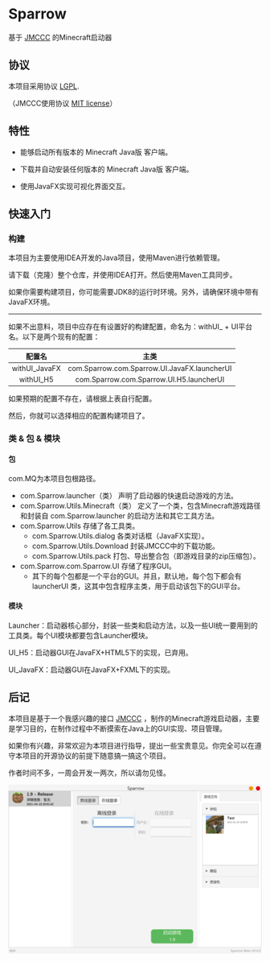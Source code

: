 # Sparrow
基于 [JMCCC](https://github.com/to2mbn/JMCCC) 的Minecraft启动器

## 协议

本项目采用协议 [LGPL](LICENSE.txt).

（JMCCC使用协议 [MIT license](https://to2mbn.github.io/jmccc/LICENSE.txt)）

## 特性

- 能够启动所有版本的 Minecraft Java版 客户端。

- 下载并自动安装任何版本的 Minecraft Java版 客户端。

- 使用JavaFX实现可视化界面交互。

## 快速入门

### 构建
本项目为主要使用IDEA开发的Java项目，使用Maven进行依赖管理。

请下载（克隆）整个仓库，并使用IDEA打开。然后使用Maven工具同步。

如果你需要构建项目，你可能需要JDK8的运行时环境。另外，请确保环境中带有JavaFX环境。

------

如果不出意料，项目中应存在有设置好的构建配置，命名为：withUI_ + UI平台名。以下是两个现有的配置：

|    配置名     |            主类             |
| :-----------: | :-------------------------:|
| withUI_JavaFX | com.Sparrow.com.Sparrow.UI.JavaFX.launcherUI |
|   withUI_H5   |   com.Sparrow.com.Sparrow.UI.H5.launcherUI |

如果预期的配置不存在，请根据上表自行配置。

然后，你就可以选择相应的配置构建项目了。

### 类 & 包 & 模块

#### 包
com.MQ为本项目包根路径。

- com.Sparrow.launcher（类） 声明了启动器的快速启动游戏的方法。
- com.Sparrow.Utils.Minecraft（类）  定义了一个类，包含Minecraft游戏路径和封装自 com.Sparrow.launcher 的启动方法和其它工具方法。
- com.Sparrow.Utils 存储了各工具类。
    - com.Sparrow.Utils.dialog 各类对话框（JavaFX实现）。
    - com.Sparrow.Utils.Download 封装JMCCC中的下载功能。
    - com.Sparrow.Utils.pack 打包、导出整合包（即游戏目录的zip压缩包）。
- com.Sparrow.com.Sparrow.UI 存储了程序GUI。
    - 其下的每个包都是一个平台的GUI。并且，默认地，每个包下都会有 launcherUI 类，这其中包含程序主类，用于启动该包下的GUI平台。

#### 模块
Launcher：启动器核心部分，封装一些类和启动方法，以及一些UI统一要用到的工具类。每个UI模块都要包含Launcher模块。

UI_H5：启动器GUI在JavaFX+HTML5下的实现，已弃用。

UI_JavaFX：启动器GUI在JavaFX+FXML下的实现。

## 后记

本项目是基于一个我感兴趣的接口 [JMCCC](https://github.com/to2mbn/JMCCC) ，制作的Minecraft游戏启动器，主要是学习目的，在制作过程中不断摸索在Java上的GUI实现、项目管理。

如果你有兴趣，非常欢迎为本项目进行指导，提出一些宝贵意见。你完全可以在遵守本项目的开源协议的前提下随意搞一搞这个项目。

作者时间不多，一周会开发一两次，所以请勿见怪。

![屏幕截图](docs/Screenshot_JavaFX.png)